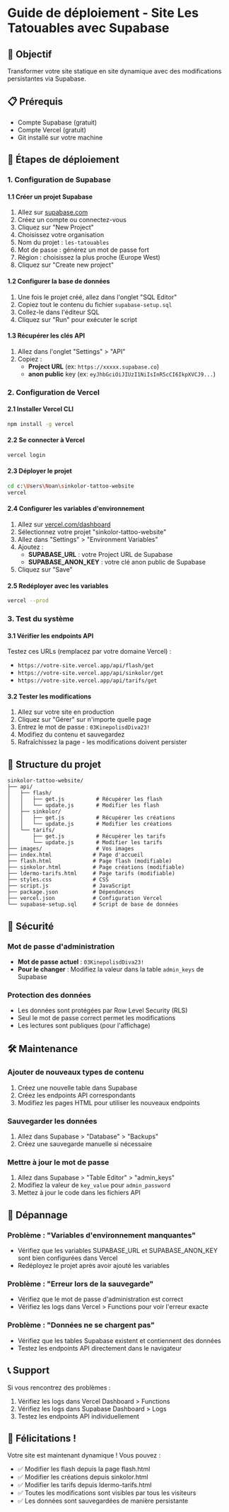 # Guide de déploiement - Site Les Tatouables avec Supabase

## 🎯 Objectif
Transformer votre site statique en site dynamique avec des modifications persistantes via Supabase.

## 📋 Prérequis
- Compte Supabase (gratuit)
- Compte Vercel (gratuit)
- Git installé sur votre machine

## 🚀 Étapes de déploiement

### 1. Configuration de Supabase

#### 1.1 Créer un projet Supabase
1. Allez sur [supabase.com](https://supabase.com)
2. Créez un compte ou connectez-vous
3. Cliquez sur "New Project"
4. Choisissez votre organisation
5. Nom du projet : `les-tatouables`
6. Mot de passe : générez un mot de passe fort
7. Région : choisissez la plus proche (Europe West)
8. Cliquez sur "Create new project"

#### 1.2 Configurer la base de données
1. Une fois le projet créé, allez dans l'onglet "SQL Editor"
2. Copiez tout le contenu du fichier `supabase-setup.sql`
3. Collez-le dans l'éditeur SQL
4. Cliquez sur "Run" pour exécuter le script

#### 1.3 Récupérer les clés API
1. Allez dans l'onglet "Settings" > "API"
2. Copiez :
   - **Project URL** (ex: `https://xxxxx.supabase.co`)
   - **anon public** key (ex: `eyJhbGciOiJIUzI1NiIsInR5cCI6IkpXVCJ9...`)

### 2. Configuration de Vercel

#### 2.1 Installer Vercel CLI
```bash
npm install -g vercel
```

#### 2.2 Se connecter à Vercel
```bash
vercel login
```

#### 2.3 Déployer le projet
```bash
cd c:\Users\Noan\sinkolor-tattoo-website
vercel
```

#### 2.4 Configurer les variables d'environnement
1. Allez sur [vercel.com/dashboard](https://vercel.com/dashboard)
2. Sélectionnez votre projet "sinkolor-tattoo-website"
3. Allez dans "Settings" > "Environment Variables"
4. Ajoutez :
   - **SUPABASE_URL** : votre Project URL de Supabase
   - **SUPABASE_ANON_KEY** : votre clé anon public de Supabase
5. Cliquez sur "Save"

#### 2.5 Redéployer avec les variables
```bash
vercel --prod
```

### 3. Test du système

#### 3.1 Vérifier les endpoints API
Testez ces URLs (remplacez par votre domaine Vercel) :
- `https://votre-site.vercel.app/api/flash/get`
- `https://votre-site.vercel.app/api/sinkolor/get`
- `https://votre-site.vercel.app/api/tarifs/get`

#### 3.2 Tester les modifications
1. Allez sur votre site en production
2. Cliquez sur "Gérer" sur n'importe quelle page
3. Entrez le mot de passe : `03KinepolisdDiva23!`
4. Modifiez du contenu et sauvegardez
5. Rafraîchissez la page - les modifications doivent persister

## 🔧 Structure du projet

```
sinkolor-tattoo-website/
├── api/
│   ├── flash/
│   │   ├── get.js          # Récupérer les flash
│   │   └── update.js       # Modifier les flash
│   ├── sinkolor/
│   │   ├── get.js          # Récupérer les créations
│   │   └── update.js       # Modifier les créations
│   └── tarifs/
│       ├── get.js          # Récupérer les tarifs
│       └── update.js       # Modifier les tarifs
├── images/                 # Vos images
├── index.html             # Page d'accueil
├── flash.html             # Page flash (modifiable)
├── sinkolor.html          # Page créations (modifiable)
├── ldermo-tarifs.html     # Page tarifs (modifiable)
├── styles.css             # CSS
├── script.js              # JavaScript
├── package.json           # Dépendances
├── vercel.json            # Configuration Vercel
└── supabase-setup.sql     # Script de base de données
```

## 🔐 Sécurité

### Mot de passe d'administration
- **Mot de passe actuel** : `03KinepolisdDiva23!`
- **Pour le changer** : Modifiez la valeur dans la table `admin_keys` de Supabase

### Protection des données
- Les données sont protégées par Row Level Security (RLS)
- Seul le mot de passe correct permet les modifications
- Les lectures sont publiques (pour l'affichage)

## 🛠️ Maintenance

### Ajouter de nouveaux types de contenu
1. Créez une nouvelle table dans Supabase
2. Créez les endpoints API correspondants
3. Modifiez les pages HTML pour utiliser les nouveaux endpoints

### Sauvegarder les données
1. Allez dans Supabase > "Database" > "Backups"
2. Créez une sauvegarde manuelle si nécessaire

### Mettre à jour le mot de passe
1. Allez dans Supabase > "Table Editor" > "admin_keys"
2. Modifiez la valeur de `key_value` pour `admin_password`
3. Mettez à jour le code dans les fichiers API

## 🐛 Dépannage

### Problème : "Variables d'environnement manquantes"
- Vérifiez que les variables SUPABASE_URL et SUPABASE_ANON_KEY sont bien configurées dans Vercel
- Redéployez le projet après avoir ajouté les variables

### Problème : "Erreur lors de la sauvegarde"
- Vérifiez que le mot de passe d'administration est correct
- Vérifiez les logs dans Vercel > Functions pour voir l'erreur exacte

### Problème : "Données ne se chargent pas"
- Vérifiez que les tables Supabase existent et contiennent des données
- Testez les endpoints API directement dans le navigateur

## 📞 Support

Si vous rencontrez des problèmes :
1. Vérifiez les logs dans Vercel Dashboard > Functions
2. Vérifiez les logs dans Supabase Dashboard > Logs
3. Testez les endpoints API individuellement

## 🎉 Félicitations !

Votre site est maintenant dynamique ! Vous pouvez :
- ✅ Modifier les flash depuis la page flash.html
- ✅ Modifier les créations depuis sinkolor.html  
- ✅ Modifier les tarifs depuis ldermo-tarifs.html
- ✅ Toutes les modifications sont visibles par tous les visiteurs
- ✅ Les données sont sauvegardées de manière persistante
